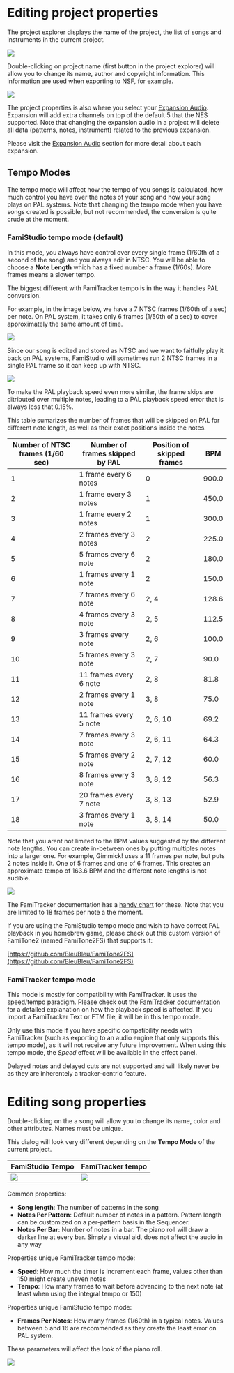 # Editing project properties

The project explorer displays the name of the project, the list of songs and instruments in the current project. 

![](images/ProjectExplorer.png#center)

Double-clicking on project name (first button in the project explorer) will allow you to change its name, author and copyright information. This information are used when exporting to NSF, for example.

![](images/EditProject.png#center)

The project properties is also where you select your [Expansion Audio](expansion.md). Expansion will add extra channels on top of the default 5 that the NES supported. Note that changing the expansion audio in a project will delete all data (patterns, notes, instrument) related to the previous expansion.

Please visit the [Expansion Audio](expansion.md) section for more detail about each expansion.

## Tempo Modes

The tempo mode will affect how the tempo of you songs is calculated, how much control you have over the notes of your song and how your song plays on PAL systems. Note that changing the tempo mode when you have songs created is possible, but not recommended, the conversion is quite crude at the moment.

### FamiStudio tempo mode (default) 

In this mode, you always have control over every single frame (1/60th of a second of the song) and you always edit in NTSC. You will be able to choose a **Note Length** which has a fixed number a frame (1/60s). More frames means a slower tempo. 

The biggest different with FamiTracker tempo is in the way it handles PAL conversion. 

For example, in the image below, we have a 7 NTSC frames (1/60th of a sec) per note. On PAL system, it takes only 6 frames (1/50th of a sec) to cover approximately the same amount of time. 

![](images/NtscPalFrames.png#center)

Since our song is edited and stored as NTSC and we want to faitfully play it back on PAL systems, FamiStudio will sometimes run 2 NTSC frames in a single PAL frame so it can keep up with NTSC. 

![](images/PalSkipFrames.png#center)

To make the PAL playback speed even more similar, the frame skips are ditributed over multiple notes, leading to a PAL playback speed error that is always less that 0.15%. 

This table sumarizes the number of frames that will be skipped on PAL for different note length, as well as their exact positions inside the notes.

Number of NTSC frames (1/60 sec) | Number of frames skipped by PAL | Position of skipped frames | BPM
--- | --- | --- | ---
1 | 1 frame every 6 notes | 0 | 900.0 
2 | 1 frame every 3 notes | 1 | 450.0 
3 | 1 frame every 2 notes | 1 | 300.0 
4 | 2 frames every 3 notes | 2 | 225.0 
5 | 5 frames every 6 note | 2 | 180.0 
6 | 1 frames every 1 note | 2 | 150.0 
7 | 7 frames every 6 note | 2, 4 | 128.6 
8 | 4 frames every 3 note | 2, 5 | 112.5 
9 | 3 frames every note | 2, 6 | 100.0 
10 | 5 frames every 3 note | 2, 7 | 90.0 
11 | 11 frames every 6 note | 2, 8 | 81.8 
12 | 2 frames every 1 note | 3, 8 | 75.0 
13 | 11 frames every 5 note | 2, 6, 10 | 69.2 
14 | 7 frames every 3 note | 2, 6, 11 | 64.3 
15 | 5 frames every 2 note  | 2, 7, 12 | 60.0 
16 | 8 frames every 3 note | 3, 8, 12 | 56.3 
17 | 20 frames every 7 note | 3, 8, 13 | 52.9
18 | 3 frames every 1 note | 3, 8, 14 | 50.0

Note that you arent not limited to the BPM values suggested by the different note lengths. You can create in-between ones by putting multiples notes into a larger one. For example, Gimmick! uses a 11 frames per note, but puts 2 notes inside it. One of 5 frames and one of 6 frames. This creates an approximate tempo of 163.6 BPM and the different note lengths is not audible.

![](images/GimmickNote.png#center)

The FamiTracker documentation has a [handy chart](http://famitracker.com/wiki/index.php?title=Common_tempo_values) for these. Note that you are limited to 18 frames per note a the moment.

If you are using the FamiStudio tempo mode and wish to have correct PAL playback in you homebrew game, please check out this custom version of FamiTone2 (named FamiTone2FS) that supports it:

[https://github.com/BleuBleu/FamiTone2FS](https://github.com/BleuBleu/FamiTone2FS)

### FamiTracker tempo mode

This mode is mostly for compatibility with FamiTracker. It uses the speed/tempo paradigm. Please check out the [FamiTracker documentation](http://famitracker.com/wiki/index.php?title=Fxx) for a detailed explanation on how the playback speed is affected. If you import a FamiTracker Text or FTM file, it will be in this tempo mode. 

Only use this mode if you have specific compatibility needs with FamiTracker (such as exporting to an audio engine that only supports this tempo mode), as it will not receive any future improvement. When using this tempo mode, the *Speed* effect will be available in the effect panel.

Delayed notes and delayed cuts are not supported and will likely never be as they are inherentely a tracker-centric feature.

# Editing song properties

Double-clicking on the a song will allow you to change its name, color and other attributes. Names must be unique.

This dialog will look very different depending on the **Tempo Mode** of the current project.

FamiStudio Tempo | FamiTracker tempo
--- | ---
![](images/EditSong.png#center) | ![](images/EditSongFamiTracker.png#center) 

Common properties:

* **Song length**: The number of patterns in the song
* **Notes Per Pattern**: Default number of notes in a pattern. Pattern length can be customized on a per-pattern basis in the Sequencer.
* **Notes Per Bar**: Number of notes in a bar. The piano roll will draw a darker line at every bar. Simply a visual aid, does not affect the audio in any way

Properties unique FamiTracker tempo mode:

* **Speed**: How much the timer is increment each frame, values other than 150 might create uneven notes
* **Tempo**: How many frames to wait before advancing to the next note (at least when using the integral tempo or 150)

Properties unique FamiStudio tempo mode:

* **Frames Per Notes**: How many frames (1/60th) in a typical notes. Values between 5 and 16 are recommended as they create the least error on PAL system.

These parameters will affect the look of the piano roll. 

![](images/PianoRollFrames.png#center)
